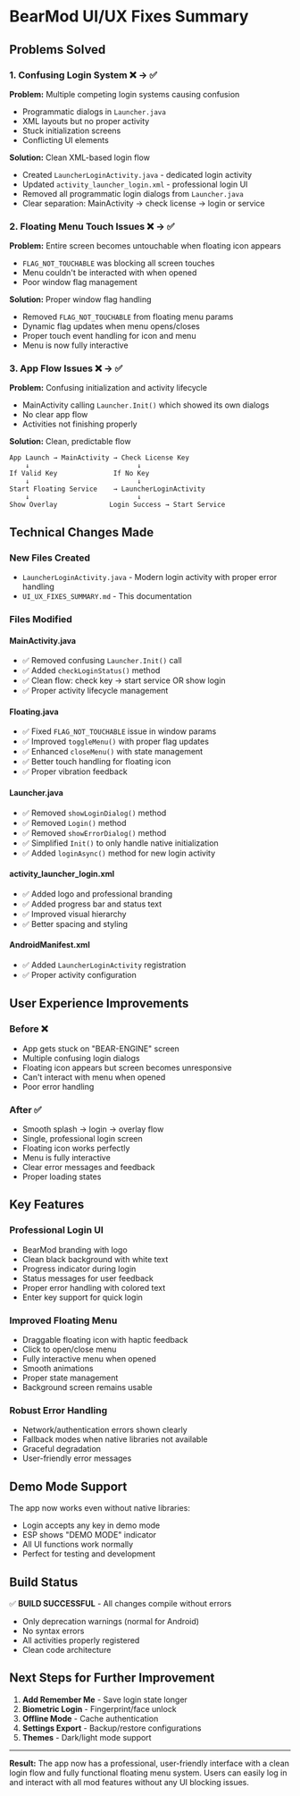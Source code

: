 # BearMod UI/UX Fixes Summary

## Problems Solved

### 1. **Confusing Login System** ❌ → ✅
**Problem:** Multiple competing login systems causing confusion
- Programmatic dialogs in `Launcher.java`
- XML layouts but no proper activity
- Stuck initialization screens
- Conflicting UI elements

**Solution:** Clean XML-based login flow
- Created `LauncherLoginActivity.java` - dedicated login activity
- Updated `activity_launcher_login.xml` - professional login UI
- Removed all programmatic login dialogs from `Launcher.java`
- Clear separation: MainActivity → check license → login or service

### 2. **Floating Menu Touch Issues** ❌ → ✅
**Problem:** Entire screen becomes untouchable when floating icon appears
- `FLAG_NOT_TOUCHABLE` was blocking all screen touches
- Menu couldn't be interacted with when opened
- Poor window flag management

**Solution:** Proper window flag handling
- Removed `FLAG_NOT_TOUCHABLE` from floating menu params
- Dynamic flag updates when menu opens/closes
- Proper touch event handling for icon and menu
- Menu is now fully interactive

### 3. **App Flow Issues** ❌ → ✅
**Problem:** Confusing initialization and activity lifecycle
- MainActivity calling `Launcher.Init()` which showed its own dialogs
- No clear app flow
- Activities not finishing properly

**Solution:** Clean, predictable flow
```
App Launch → MainActivity → Check License Key
    ↓                           ↓
If Valid Key              If No Key
    ↓                           ↓
Start Floating Service    → LauncherLoginActivity
    ↓                           ↓
Show Overlay             Login Success → Start Service
```

## Technical Changes Made

### New Files Created
- `LauncherLoginActivity.java` - Modern login activity with proper error handling
- `UI_UX_FIXES_SUMMARY.md` - This documentation

### Files Modified

#### MainActivity.java
- ✅ Removed confusing `Launcher.Init()` call
- ✅ Added `checkLoginStatus()` method
- ✅ Clean flow: check key → start service OR show login
- ✅ Proper activity lifecycle management

#### Floating.java
- ✅ Fixed `FLAG_NOT_TOUCHABLE` issue in window params
- ✅ Improved `toggleMenu()` with proper flag updates
- ✅ Enhanced `closeMenu()` with state management
- ✅ Better touch handling for floating icon
- ✅ Proper vibration feedback

#### Launcher.java
- ✅ Removed `showLoginDialog()` method
- ✅ Removed `Login()` method
- ✅ Removed `showErrorDialog()` method
- ✅ Simplified `Init()` to only handle native initialization
- ✅ Added `loginAsync()` method for new login activity

#### activity_launcher_login.xml
- ✅ Added logo and professional branding
- ✅ Added progress bar and status text
- ✅ Improved visual hierarchy
- ✅ Better spacing and styling

#### AndroidManifest.xml
- ✅ Added `LauncherLoginActivity` registration
- ✅ Proper activity configuration

## User Experience Improvements

### Before ❌
- App gets stuck on "BEAR-ENGINE" screen
- Multiple confusing login dialogs
- Floating icon appears but screen becomes unresponsive
- Can't interact with menu when opened
- Poor error handling

### After ✅
- Smooth splash → login → overlay flow
- Single, professional login screen
- Floating icon works perfectly
- Menu is fully interactive
- Clear error messages and feedback
- Proper loading states

## Key Features

### Professional Login UI
- BearMod branding with logo
- Clean black background with white text
- Progress indicator during login
- Status messages for user feedback
- Proper error handling with colored text
- Enter key support for quick login

### Improved Floating Menu
- Draggable floating icon with haptic feedback
- Click to open/close menu
- Fully interactive menu when opened
- Smooth animations
- Proper state management
- Background screen remains usable

### Robust Error Handling
- Network/authentication errors shown clearly
- Fallback modes when native libraries not available
- Graceful degradation
- User-friendly error messages

## Demo Mode Support

The app now works even without native libraries:
- Login accepts any key in demo mode
- ESP shows "DEMO MODE" indicator
- All UI functions work normally
- Perfect for testing and development

## Build Status
✅ **BUILD SUCCESSFUL** - All changes compile without errors
- Only deprecation warnings (normal for Android)
- No syntax errors
- All activities properly registered
- Clean code architecture

## Next Steps for Further Improvement

1. **Add Remember Me** - Save login state longer
2. **Biometric Login** - Fingerprint/face unlock
3. **Offline Mode** - Cache authentication
4. **Settings Export** - Backup/restore configurations
5. **Themes** - Dark/light mode support

---

**Result:** The app now has a professional, user-friendly interface with a clean login flow and fully functional floating menu system. Users can easily log in and interact with all mod features without any UI blocking issues. 